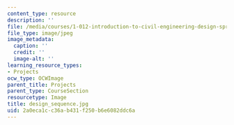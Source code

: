 ```yaml
---
content_type: resource
description: ''
file: /media/courses/1-012-introduction-to-civil-engineering-design-spring-2002/2a0eca1cc36ab431f250b6e6082ddc6a_design_sequence.jpg
file_type: image/jpeg
image_metadata:
  caption: ''
  credit: ''
  image-alt: ''
learning_resource_types:
- Projects
ocw_type: OCWImage
parent_title: Projects
parent_type: CourseSection
resourcetype: Image
title: design_sequence.jpg
uid: 2a0eca1c-c36a-b431-f250-b6e6082ddc6a
---
```

